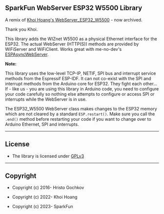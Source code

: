 ## SparkFun WebServer ESP32 W5500 Library

A remix of [Khoi Hoang's WebServer_ESP32_W5500](https://github.com/khoih-prog/WebServer_ESP32_W5500) - now archived.

Thank you Khoi.

This library adds the WIZnet W5500 as a physical Ethernet interface for the ESP32. The actual WebServer (HTTP(S)) methods are provided by WiFiServer and WiFiClient. Works great with me-no-dev's [ESPAsyncWebServer](https://github.com/me-no-dev/ESPAsyncWebServer).

**Note:**

This library uses the low-level TCP-IP, NETIF, SPI bus and interrupt service methods from the Espressif ESP-IDF. It can not co-exist with the SPI and interrupt methods from the Arduino core for ESP32.
They fight each other... If - like us - you are using this library in Arduino code, you need to configure your code carefully so nothing else attempts to configure or access SPI or interrupts while the WebServer is in use.

The ESP32_W5500 WebServer class makes changes to the ESP32 memory which are not cleared by a standard ```ESP.restart()```. Make sure you call the ```.end()``` method before restarting your code if you want to change over to Arduino Ethernet, SPI and interrupts.

---

## License

- The library is licensed under [GPLv3](https://github.com/SparkFun/WebServer_ESP32_W5500/blob/main/LICENSE)

---

## Copyright

- Copyright (c) 2016- Hristo Gochkov

- Copyright (c) 2022- Khoi Hoang

- Copyright (c) 2023- SparkFun
